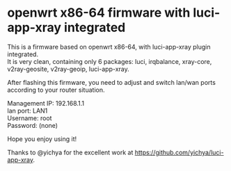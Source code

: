 # openwrt x86-64 firmware with luci-app-xray integrated  

This is a firmware based on openwrt x86-64, with luci-app-xray plugin integrated.  
It is very clean, containing only 6 packages: luci, irqbalance, xray-core, v2ray-geosite, v2ray-geoip, luci-app-xray.  
  
After flashing this firmware, you need to adjust and switch lan/wan ports according to your router situation.  

Management IP: 192.168.1.1  
lan port: LAN1  
Username: root  
Password: (none)  
  
Hope you enjoy using it!  

Thanks to @yichya for the excellent work at https://github.com/yichya/luci-app-xray.  



